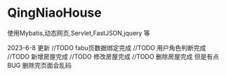 # QingNiaoHouse
使用Mybatis,动态网页,Servlet,FastJSON,jquery 等

2023-6-8 更新
//TODO
fabu页数据绑定完成
//TODO
用户角色判断完成
//TODO
新增房屋完成
//TODO
修改房屋完成
//TODO
删除房屋完成
但是有点BUG
删除完页面会乱码
